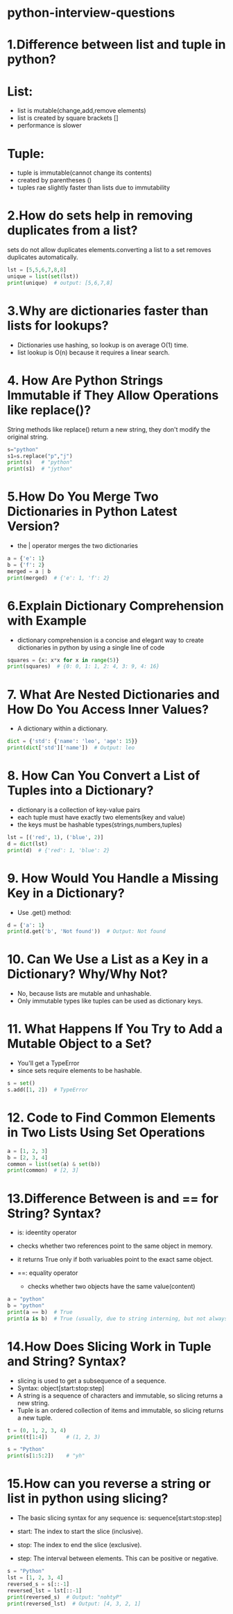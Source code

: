 # python-interview-questions 
# 1.Difference between list and tuple in python?
# List:
- list is mutable(change,add,remove elements)
- list is created by square brackets []
- performance is slower
# Tuple:
- tuple is immutable(cannot change its contents)
- created by parentheses ()
- tuples rae slightly faster than lists due to immutability

# 2.How do sets help in removing duplicates from a list?

sets do not allow duplicates elements.converting a list to a set removes duplicates automatically.
```python
lst = [5,5,6,7,8,8]
unique = list(set(lst))
print(unique)  # output: [5,6,7,8]
```
# 3.Why are dictionaries faster than lists for lookups?
- Dictionaries use hashing, so lookup is on average O(1) time.
- list lookup is O(n) because it requires a linear search.
  
# 4. How Are Python Strings Immutable if They Allow Operations like replace()?
String methods like replace() return a new string, they don't modify the original string.
```python
s="python"
s1=s.replace("p","j")
print(s)   # "python"
print(s1)  # "jython"
```
# 5.How Do You Merge Two Dictionaries in Python Latest Version?
- the | operator merges the two dictionaries
```python
a = {'e': 1}
b = {'f': 2}
merged = a | b
print(merged)  # {'e': 1, 'f': 2}
```
# 6.Explain Dictionary Comprehension with Example
- dictionary comprehension is a concise and elegant way to create dictionaries in python by using a single line of code
```python
squares = {x: x*x for x in range(5)}
print(squares)  # {0: 0, 1: 1, 2: 4, 3: 9, 4: 16}
```
# 7. What Are Nested Dictionaries and How Do You Access Inner Values?
- A dictionary within a dictionary.
```python
dict = {'std': {'name': 'leo', 'age': 15}}
print(dict['std']['name'])  # Output: leo
```
# 8. How Can You Convert a List of Tuples into a Dictionary?
- dictionary is a collection of key-value pairs
- each tuple must have exactly two elements(key and value)
- the keys must be hashable types(strings,numbers,tuples)

```python
lst = [('red', 1), ('blue', 2)]
d = dict(lst)
print(d)  # {'red': 1, 'blue': 2}
```
# 9. How Would You Handle a Missing Key in a Dictionary?
- Use .get() method:
```python
d = {'a': 1}
print(d.get('b', 'Not found'))  # Output: Not found
```
# 10. Can We Use a List as a Key in a Dictionary? Why/Why Not?
- No, because lists are mutable and unhashable.
-  Only immutable types like tuples can be used as dictionary keys.
  
# 11. What Happens If You Try to Add a Mutable Object to a Set?
- You'll get a TypeError
- since sets require elements to be hashable.
  
```python
s = set()
s.add([1, 2])  # TypeError
```
# 12. Code to Find Common Elements in Two Lists Using Set Operations
```python
a = [1, 2, 3]
b = [2, 3, 4]
common = list(set(a) & set(b))
print(common)  # [2, 3]
```
# 13.Difference Between is and == for String? Syntax?
- is: ideentity operator
 - checks whether two references point to the same object in memory.
 - it returns True only if both variuables point to the exact same object.

- ==: equality operator
  - checks whether two objects have the same value(content) 
```python
a = "python"
b = "python"
print(a == b)  # True
print(a is b)  # True (usually, due to string interning, but not always)
```
# 14.How Does Slicing Work in Tuple and String? Syntax?
- slicing is used to get a subsequence of a sequence.
- Syntax: object[start:stop:step]
- A string is a sequence of characters and immutable, so slicing returns a new string.
- Tuple is an ordered collection of items and immutable, so slicing returns a new tuple.

```python
t = (0, 1, 2, 3, 4)
print(t[1:4])      # (1, 2, 3)

s = "Python"
print(s[1:5:2])    # "yh"
```
# 15.How can you reverse a string or list in python using slicing?
- The basic slicing syntax for any sequence is: sequence[start:stop:step]

- start: The index to start the slice (inclusive).

- stop: The index to end the slice (exclusive).

- step: The interval between elements. This can be positive or negative.


```python
s = "Python"
lst = [1, 2, 3, 4]
reversed_s = s[::-1]
reversed_lst = lst[::-1]
print(reversed_s)  # Output: "nohtyP"
print(reversed_lst)  # Output: [4, 3, 2, 1]
